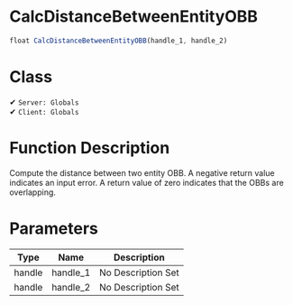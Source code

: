 # CalcDistanceBetweenEntityOBB
```js	
float CalcDistanceBetweenEntityOBB(handle_1, handle_2)
```
# Class
✔ `Server: Globals`  
✔ `Client: Globals`  

# Function Description
Compute the distance between two entity OBB. A negative return value indicates an input error. A return value of zero indicates that the OBBs are overlapping.
# Parameters
Type|Name|Description
--|--|--
handle|handle_1|No Description Set
handle|handle_2|No Description Set
